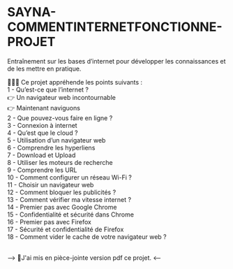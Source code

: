 # SAYNA-COMMENTINTERNETFONCTIONNE-PROJET
Entraînement sur les bases d’internet pour développer les connaissances et de les mettre en pratique.

💁‍♀️👾 Ce projet appréhende les points suivants : <br>
1 - Qu’est-ce que l’internet ? <br>
   👉 Un navigateur web incontournable <br>
   👉 Maintenant naviguons <br>
2 - Que pouvez-vous faire en ligne ? <br>
3 - Connexion à internet <br>
4 - Qu’est que le cloud ? <br>
5 - Utilisation d’un navigateur web <br>
6 - Comprendre les hyperliens <br>
7 - Download et Upload <br>
8 - Utiliser les moteurs de recherche <br>
9 - Comprendre les URL <br>
10 - Comment configurer un réseau Wi-Fi ? <br>
11 - Choisir un navigateur web <br>
12 - Comment bloquer les publicités ? <br>
13 - Comment vérifier ma vitesse internet ? <br>
14 - Premier pas avec Google Chrome <br>
15 - Confidentialité et sécurité dans Chrome <br>
16 - Premier pas avec Firefox <br>
17 - Sécurité et confidentialité de Firefox <br>
18 - Comment vider le cache de votre navigateur web ? <br>

 <br>
 --> 📌J'ai mis en pièce-jointe version pdf ce projet. <--
